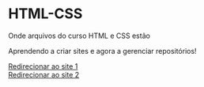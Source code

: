 # HTML-CSS
 Onde arquivos do curso HTML e CSS estão

 Aprendendo a criar sites e agora a gerenciar repositórios!

 <a href="Exercises/ex021/desafio2/index.html">Redirecionar ao site 1</a> <br>
 <a href="Projetos/index.html">Redirecionar ao site 2</a>
